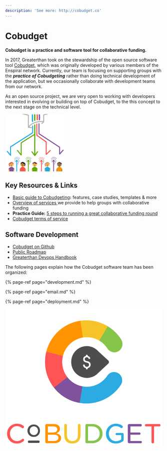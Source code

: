 ```yaml
---
description: 'See more: http://cobudget.co'
---
```


# Cobudget

**Cobudget is a practice and software tool for collaborative funding.** 

In 2017, Greaterthan took on the stewardship of the open source software tool [Cobudget](http://cobudget.co), which was originally developed by various members of the Enspiral network. Currently, our team is focusing on supporting groups with the _**practice of Cobudgeting**_ rather than doing technical development of the application, but we occasionally collaborate with development teams from our network. 

As an open source project, we are very open to working with developers interested in evolving or building on top of Cobudget, to the this concept to the next stage on the technical level. 

![](../../.gitbook/assets/5steps3.PNG)

## Key Resources & Links

* [Basic guide to Cobudgeting](http://guide.cobudget.co)**:** features, case studies, templates & more
* [Overview of services ](https://cobudget.co/#/services?tab=buckets)we provide to help groups with collaborative funding
* **Practice Guide:** [5 steps to running a great collaborative funding round](https://guide.collaborativefunding.org/)
* [Cobudget terms of service](https://greaterthan.gitbook.io/cobudget/)

## Software Development 

* [Cobudget on Github](https://github.com/cobudget)
* [Public Roadmap](https://changemap.co/greaterthan/cobudget/)
* [Greaterthan Devops Handbook](https://devopsguide.greaterthan.works/)

The following pages explain how the Cobudget software team has been organized: 

{% page-ref page="development.md" %}

{% page-ref page="email.md" %}

{% page-ref page="deployment.md" %}

![](../../.gitbook/assets/logo-and-icon.png)






